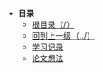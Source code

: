 * **目录**
  * [根目录（/）](/README)
  * [回到上一级（../）](/README)
  * [学习记录](/study/ADP/写论文/LearningNotes)
  * [论文想法](/study/ADP/写论文/PaperIdea)
  

